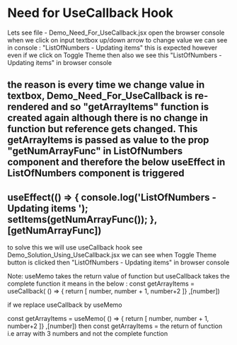 Need for UseCallback Hook
==========================

Lets see file - Demo_Need_For_UseCallback.jsx
open the browser console
when we click on input textbox up/down arrow to change value 
we can see in console : "ListOfNumbers - Updating items"
this is expected 
however even if we click on Toggle Theme then also we see this "ListOfNumbers - Updating items" in browser console

the reason is every time we change value in textbox,
Demo_Need_For_UseCallback is re-rendered and so "getArrayItems" function is created again 
although there is no change in function but reference gets changed.
This getArrayItems is passed as value to the prop "getNumArrayFunc" in ListOfNumbers component
and therefore the below useEffect in ListOfNumbers component is triggered 
--------------
useEffect(() => {
    console.log('ListOfNumbers - Updating items ');
setItems(getNumArrayFunc());
},[getNumArrayFunc])
--------------

to solve this we will use useCallback hook 
see Demo_Solution_Using_UseCallback.jsx 
we can see when Toggle Theme button is clicked then "ListOfNumbers - Updating items" in browser console

Note: useMemo takes the return value of function but useCallback takes the complete function
it means in the below :
  const getArrayItems =  useCallback(
    () => { return [ number, number + 1, number+2 ]}
    ,[number])

if we replace useCallback by useMemo

 const getArrayItems =  useMemo(
    () => { return [ number, number + 1, number+2 ]}
    ,[number])
then 
const getArrayItems = the return of function i.e array with 3 numbers and not the complete function


